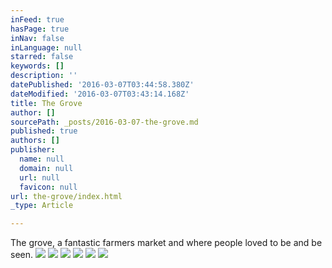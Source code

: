```yaml
---
inFeed: true
hasPage: true
inNav: false
inLanguage: null
starred: false
keywords: []
description: ''
datePublished: '2016-03-07T03:44:58.380Z'
dateModified: '2016-03-07T03:43:14.168Z'
title: The Grove
author: []
sourcePath: _posts/2016-03-07-the-grove.md
published: true
authors: []
publisher:
  name: null
  domain: null
  url: null
  favicon: null
url: the-grove/index.html
_type: Article

---
```

The grove, a fantastic farmers market and where people loved to be and be seen.
![](https://s3-us-west-2.amazonaws.com/the-grid-img/p/48fd3d64a1647cc086d278e8bb711aada186d01d.jpg)
![](https://s3-us-west-2.amazonaws.com/the-grid-img/p/5fde7bf6386b8c5fe283bc4eaac84d1caeb322f5.jpg)
![](https://s3-us-west-2.amazonaws.com/the-grid-img/p/e82a55b81f24fb3dbcdb5e4eff71b2eabb3bdd36.jpg)
![](https://s3-us-west-2.amazonaws.com/the-grid-img/p/b34cf9162cbb20e54ff0b42146af353342f85b68.jpg)
![](https://s3-us-west-2.amazonaws.com/the-grid-img/p/0f9fa17e86504afbeb7391bcc102ea355b249180.jpg)
![](https://s3-us-west-2.amazonaws.com/the-grid-img/p/b4dcf566ba381b18294a560f821b9e21869718c9.jpg)